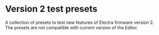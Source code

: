 # Version 2 test presets

A collection of presets to test new features of Electra firmware version 2. The presets are not compatible with current version of the Editor.
